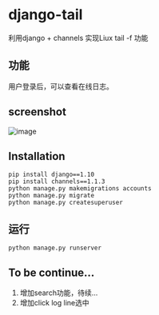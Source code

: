 django-tail
===========

利用django + channels 实现Liux tail -f 功能

## 功能
用户登录后，可以查看在线日志。

## screenshot
![image](https://github.com/xianfuxing/django-tail/raw/master/static/images/sample.png)
## Installation
<pre>
<code>pip install django==1.10</code>
<code>pip install channels==1.1.3</code>
<code>python manage.py makemigrations accounts</code>
<code>python manage.py migrate</code>
<code>python manage.py createsuperuser</code>
</pre>

## 运行
<pre>
<code>python manage.py runserver</code>
</pre>

## To be continue...
1. 增加search功能，待续...
2. 增加click log line选中
